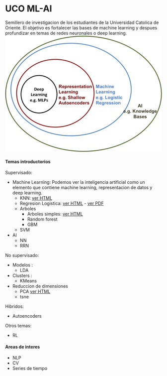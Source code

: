 # UCO ML-AI
Semillero de investigacion de los estudiantes de la Universidad Catolica de Oriente. El objetivo es fortalecer las bases de machine learning y despues profundizar en temas de redes neuronales o deep learning.
![alt text](img/ml_ai.png)


#### Temas introductorios
Supervisado:
  * Machine Learning: Podemos ver la inteligencia artificial como un elemento que contiene machine learning, representacion de datos y deep learning.
    * KNN: [ver HTML](https://jdramirez.github.io/UCO_ML_AI/Basic_KNN.html)
    * Regresion Logistica: [ver HTML](https://jdramirez.github.io/UCO_ML_AI/logistic_regression_by_hand.html) - [ver PDF](https://jdramirez.github.io/UCO_ML_AI/logistic_regression_by_hand.pdf)
    * Arboles
      * Arboles simples: [ver HTML](https://jdramirez.github.io/UCO_ML_AI/Trees.html)
      * Random forest 
      * GBM
    * SVM
  * AI
    * NN
    * RRN
    
No supervisado:
  * Modelos :
    * LDA  
  * Clusters : 
    * KMeans
  * Reduccion de dimensiones
    * PCA  [ver HTML](https://jdramirez.github.io/UCO_ML_AI/PCA.html)
    * tsne
    
Hibridos:
  * Autoencoders
  
Otros temas:
  * RL
  
#### Areas de interes
  * NLP
  * CV
  * Series de tiempo
  
